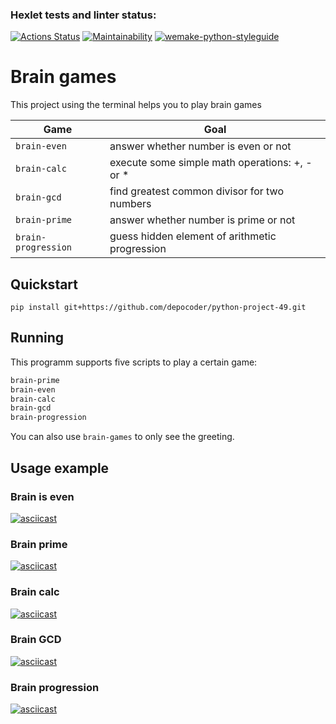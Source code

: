 ### Hexlet tests and linter status:
[![Actions Status](https://github.com/depocoder/python-project-49/workflows/hexlet-check/badge.svg)](https://github.com/depocoder/python-project-49/actions)
[![Maintainability](https://api.codeclimate.com/v1/badges/856215475485b79275a0/maintainability)](https://codeclimate.com/github/depocoder/python-project-49/maintainability)
[![wemake-python-styleguide](https://img.shields.io/badge/style-wemake-000000.svg)](https://github.com/wemake-services/wemake-python-styleguide)

# Brain games

This project using the terminal helps you to play brain games

| Game                |                      Goal                     |
|---------------------|-----------------------------------------------|
| `brain-even`        | answer whether number is even or not          |       
| `brain-calc`        | execute some simple math operations: +, - or *|      
| `brain-gcd`         | find greatest common divisor for two numbers  |
| `brain-prime`       | answer whether number is prime or not         |
| `brain-progression` | guess hidden element of arithmetic progression| 

## Quickstart

```
pip install git+https://github.com/depocoder/python-project-49.git
```

## Running

This programm supports five scripts to play a certain game:
```bash
brain-prime
brain-even
brain-calc
brain-gcd
brain-progression
```
You can also use `brain-games` to only see the greeting.

## Usage example

### Brain is even

[![asciicast](https://asciinema.org/a/KgcSQIRTEibwtsw6jgreXuxks.svg)](https://asciinema.org/a/KgcSQIRTEibwtsw6jgreXuxks)

### Brain prime

[![asciicast](https://asciinema.org/a/m2ZDU8RrMigir8G7rqOe1oSfu.svg)](https://asciinema.org/a/m2ZDU8RrMigir8G7rqOe1oSfu)

### Brain calc

[![asciicast](https://asciinema.org/a/wClJf3AuBmpQmzf5OAJRHKMs2.svg)](https://asciinema.org/a/wClJf3AuBmpQmzf5OAJRHKMs2)

### Brain GCD

[![asciicast](https://asciinema.org/a/LsDRFLhE5RRF9gnlyYDTAERDr.svg)](https://asciinema.org/a/LsDRFLhE5RRF9gnlyYDTAERDr)

### Brain progression

[![asciicast](https://asciinema.org/a/Wo3AhN1tNJM1QTg9mrfEAihOQ.svg)](https://asciinema.org/a/Wo3AhN1tNJM1QTg9mrfEAihOQ)
